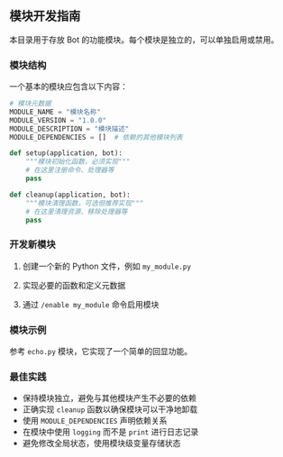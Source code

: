 ## 模块开发指南

本目录用于存放 Bot 的功能模块。每个模块是独立的，可以单独启用或禁用。

### 模块结构

一个基本的模块应包含以下内容：

```py
# 模块元数据
MODULE_NAME = "模块名称"
MODULE_VERSION = "1.0.0"
MODULE_DESCRIPTION = "模块描述"
MODULE_DEPENDENCIES = []  # 依赖的其他模块列表

def setup(application, bot):
    """模块初始化函数，必须实现"""
    # 在这里注册命令、处理器等
    pass

def cleanup(application, bot):
    """模块清理函数，可选但推荐实现"""
    # 在这里清理资源、移除处理器等
    pass
```

### 开发新模块

1. 创建一个新的 Python 文件，例如 `my_module.py`

2. 实现必要的函数和定义元数据

3. 通过 `/enable my_module` 命令启用模块

### 模块示例

参考 `echo.py` 模块，它实现了一个简单的回显功能。

### 最佳实践

- 保持模块独立，避免与其他模块产生不必要的依赖
- 正确实现 `cleanup` 函数以确保模块可以干净地卸载
- 使用 `MODULE_DEPENDENCIES` 声明依赖关系
- 在模块中使用 `logging` 而不是 `print` 进行日志记录
- 避免修改全局状态，使用模块级变量存储状态
